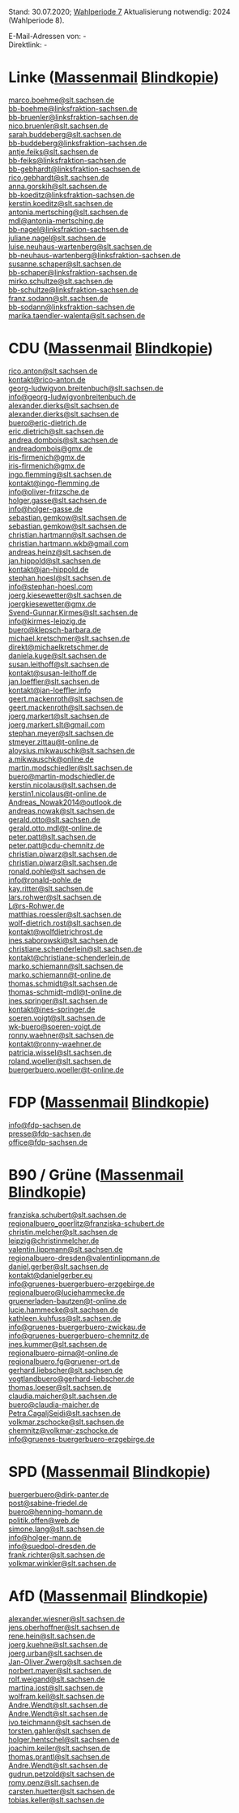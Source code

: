 Stand: 30.07.2020; [Wahlperiode 7](https://de.wikipedia.org/wiki/Liste_der_Mitglieder_des_S%C3%A4chsischen_Landtags_(7._Wahlperiode))    
Aktualisierung notwendig: 2024 (Wahlperiode 8).      
    
E-Mail-Adressen von: -    
Direktlink: -  
      
      
# Linke ([Massenmail](mailto:marco.boehme@slt.sachsen.de;bb-boehme@linksfraktion-sachsen.de;bb-bruenler@linksfraktion-sachsen.de;nico.bruenler@slt.sachsen.de;sarah.buddeberg@slt.sachsen.de;bb-buddeberg@linksfraktion-sachsen.de;antje.feiks@slt.sachsen.de;bb-feiks@linksfraktion-sachsen.de;bb-gebhardt@linksfraktion-sachsen.de;rico.gebhardt@slt.sachsen.de;anna.gorskih@slt.sachsen.de;bb-koeditz@linksfraktion-sachsen.de;kerstin.koeditz@slt.sachsen.de;antonia.mertsching@slt.sachsen.de;mdl@antonia-mertsching.de;bb-nagel@linksfraktion-sachsen.de;juliane.nagel@slt.sachsen.de;luise.neuhaus-wartenberg@slt.sachsen.de;bb-neuhaus-wartenberg@linksfraktion-sachsen.de;susanne.schaper@slt.sachsen.de;bb-schaper@linksfraktion-sachsen.de;mirko.schultze@slt.sachsen.de;bb-schultze@linksfraktion-sachsen.de;franz.sodann@slt.sachsen.de;bb-sodann@linksfraktion-sachsen.de;marika.taendler-walenta@slt.sachsen.de;) [Blindkopie](mailto:marco.boehme@slt.sachsen.de;bb-boehme@linksfraktion-sachsen.de;bb-bruenler@linksfraktion-sachsen.de;nico.bruenler@slt.sachsen.de;sarah.buddeberg@slt.sachsen.de;bb-buddeberg@linksfraktion-sachsen.de;antje.feiks@slt.sachsen.de;bb-feiks@linksfraktion-sachsen.de;bb-gebhardt@linksfraktion-sachsen.de;rico.gebhardt@slt.sachsen.de;anna.gorskih@slt.sachsen.de;bb-koeditz@linksfraktion-sachsen.de;kerstin.koeditz@slt.sachsen.de;antonia.mertsching@slt.sachsen.de;mdl@antonia-mertsching.de;bb-nagel@linksfraktion-sachsen.de;juliane.nagel@slt.sachsen.de;luise.neuhaus-wartenberg@slt.sachsen.de;bb-neuhaus-wartenberg@linksfraktion-sachsen.de;susanne.schaper@slt.sachsen.de;bb-schaper@linksfraktion-sachsen.de;mirko.schultze@slt.sachsen.de;bb-schultze@linksfraktion-sachsen.de;franz.sodann@slt.sachsen.de;bb-sodann@linksfraktion-sachsen.de;marika.taendler-walenta@slt.sachsen.de;))  
      
marco.boehme@slt.sachsen.de  
bb-boehme@linksfraktion-sachsen.de  
bb-bruenler@linksfraktion-sachsen.de  
nico.bruenler@slt.sachsen.de  
sarah.buddeberg@slt.sachsen.de  
bb-buddeberg@linksfraktion-sachsen.de  
antje.feiks@slt.sachsen.de  
bb-feiks@linksfraktion-sachsen.de  
bb-gebhardt@linksfraktion-sachsen.de  
rico.gebhardt@slt.sachsen.de  
anna.gorskih@slt.sachsen.de  
bb-koeditz@linksfraktion-sachsen.de  
kerstin.koeditz@slt.sachsen.de  
antonia.mertsching@slt.sachsen.de  
mdl@antonia-mertsching.de  
bb-nagel@linksfraktion-sachsen.de  
juliane.nagel@slt.sachsen.de  
luise.neuhaus-wartenberg@slt.sachsen.de  
bb-neuhaus-wartenberg@linksfraktion-sachsen.de  
susanne.schaper@slt.sachsen.de  
bb-schaper@linksfraktion-sachsen.de  
mirko.schultze@slt.sachsen.de  
bb-schultze@linksfraktion-sachsen.de  
franz.sodann@slt.sachsen.de  
bb-sodann@linksfraktion-sachsen.de  
marika.taendler-walenta@slt.sachsen.de  
    
    
# CDU ([Massenmail](mailto:rico.anton@slt.sachsen.de;kontakt@rico-anton.de;georg-ludwigvon.breitenbuch@slt.sachsen.de;info@georg-ludwigvonbreitenbuch.de;alexander.dierks@slt.sachsen.de;alexander.dierks@slt.sachsen.de;buero@eric-dietrich.de;eric.dietrich@slt.sachsen.de;andrea.dombois@slt.sachsen.de;andreadombois@gmx.de;iris-firmenich@gmx.de;iris-firmenich@gmx.de;ingo.flemming@slt.sachsen.de;kontakt@ingo-flemming.de;info@oliver-fritzsche.de;holger.gasse@slt.sachsen.de;info@holger-gasse.de;sebastian.gemkow@slt.sachsen.de;sebastian.gemkow@slt.sachsen.de;christian.hartmann@slt.sachsen.de;christian.hartmann.wkb@gmail.com;andreas.heinz@slt.sachsen.de;jan.hippold@slt.sachsen.de;kontakt@jan-hippold.de;stephan.hoesl@slt.sachsen.de;info@stephan-hoesl.com;joerg.kiesewetter@slt.sachsen.de;joergkiesewetter@gmx.de;Svend-Gunnar.Kirmes@slt.sachsen.de;info@kirmes-leipzig.de;buero@klepsch-barbara.de;michael.kretschmer@slt.sachsen.de;direkt@michaelkretschmer.de;daniela.kuge@slt.sachsen.de;susan.leithoff@slt.sachsen.de;kontakt@susan-leithoff.de;jan.loeffler@slt.sachsen.de;kontakt@jan-loeffler.info;geert.mackenroth@slt.sachsen.de;geert.mackenroth@slt.sachsen.de;joerg.markert@slt.sachsen.de;joerg.markert.slt@gmail.com;stephan.meyer@slt.sachsen.de;stmeyer.zittau@t-online.de;aloysius.mikwauschk@slt.sachsen.de;a.mikwauschk@online.de;martin.modschiedler@slt.sachsen.de;buero@martin-modschiedler.de;kerstin.nicolaus@slt.sachsen.de;kerstin1.nicolaus@t-online.de;Andreas_Nowak2014@outlook.de;andreas.nowak@slt.sachsen.de;gerald.otto@slt.sachsen.de;gerald.otto.mdl@t-online.de;peter.patt@slt.sachsen.de;peter.patt@cdu-chemnitz.de;christian.piwarz@slt.sachsen.de;christian.piwarz@slt.sachsen.de;ronald.pohle@slt.sachsen.de;info@ronald-pohle.de;kay.ritter@slt.sachsen.de;lars.rohwer@slt.sachsen.de;L@rs-Rohwer.de;matthias.roessler@slt.sachsen.de;wolf-dietrich.rost@slt.sachsen.de;kontakt@wolfdietrichrost.de;ines.saborowski@slt.sachsen.de;christiane.schenderlein@slt.sachsen.de;kontakt@christiane-schenderlein.de;marko.schiemann@slt.sachsen.de;marko.schiemann@t-online.de;thomas.schmidt@slt.sachsen.de;thomas-schmidt-mdl@t-online.de;ines.springer@slt.sachsen.de;kontakt@ines-springer.de;soeren.voigt@slt.sachsen.de;wk-buero@soeren-voigt.de;ronny.waehner@slt.sachsen.de;kontakt@ronny-waehner.de;patricia.wissel@slt.sachsen.de;roland.woeller@slt.sachsen.de;buergerbuero.woeller@t-online.de;) [Blindkopie](mailto:rico.anton@slt.sachsen.de;kontakt@rico-anton.de;georg-ludwigvon.breitenbuch@slt.sachsen.de;info@georg-ludwigvonbreitenbuch.de;alexander.dierks@slt.sachsen.de;alexander.dierks@slt.sachsen.de;buero@eric-dietrich.de;eric.dietrich@slt.sachsen.de;andrea.dombois@slt.sachsen.de;andreadombois@gmx.de;iris-firmenich@gmx.de;iris-firmenich@gmx.de;ingo.flemming@slt.sachsen.de;kontakt@ingo-flemming.de;info@oliver-fritzsche.de;holger.gasse@slt.sachsen.de;info@holger-gasse.de;sebastian.gemkow@slt.sachsen.de;sebastian.gemkow@slt.sachsen.de;christian.hartmann@slt.sachsen.de;christian.hartmann.wkb@gmail.com;andreas.heinz@slt.sachsen.de;jan.hippold@slt.sachsen.de;kontakt@jan-hippold.de;stephan.hoesl@slt.sachsen.de;info@stephan-hoesl.com;joerg.kiesewetter@slt.sachsen.de;joergkiesewetter@gmx.de;Svend-Gunnar.Kirmes@slt.sachsen.de;info@kirmes-leipzig.de;buero@klepsch-barbara.de;michael.kretschmer@slt.sachsen.de;direkt@michaelkretschmer.de;daniela.kuge@slt.sachsen.de;susan.leithoff@slt.sachsen.de;kontakt@susan-leithoff.de;jan.loeffler@slt.sachsen.de;kontakt@jan-loeffler.info;geert.mackenroth@slt.sachsen.de;geert.mackenroth@slt.sachsen.de;joerg.markert@slt.sachsen.de;joerg.markert.slt@gmail.com;stephan.meyer@slt.sachsen.de;stmeyer.zittau@t-online.de;aloysius.mikwauschk@slt.sachsen.de;a.mikwauschk@online.de;martin.modschiedler@slt.sachsen.de;buero@martin-modschiedler.de;kerstin.nicolaus@slt.sachsen.de;kerstin1.nicolaus@t-online.de;Andreas_Nowak2014@outlook.de;andreas.nowak@slt.sachsen.de;gerald.otto@slt.sachsen.de;gerald.otto.mdl@t-online.de;peter.patt@slt.sachsen.de;peter.patt@cdu-chemnitz.de;christian.piwarz@slt.sachsen.de;christian.piwarz@slt.sachsen.de;ronald.pohle@slt.sachsen.de;info@ronald-pohle.de;kay.ritter@slt.sachsen.de;lars.rohwer@slt.sachsen.de;L@rs-Rohwer.de;matthias.roessler@slt.sachsen.de;wolf-dietrich.rost@slt.sachsen.de;kontakt@wolfdietrichrost.de;ines.saborowski@slt.sachsen.de;christiane.schenderlein@slt.sachsen.de;kontakt@christiane-schenderlein.de;marko.schiemann@slt.sachsen.de;marko.schiemann@t-online.de;thomas.schmidt@slt.sachsen.de;thomas-schmidt-mdl@t-online.de;ines.springer@slt.sachsen.de;kontakt@ines-springer.de;soeren.voigt@slt.sachsen.de;wk-buero@soeren-voigt.de;ronny.waehner@slt.sachsen.de;kontakt@ronny-waehner.de;patricia.wissel@slt.sachsen.de;roland.woeller@slt.sachsen.de;buergerbuero.woeller@t-online.de;))  
      
rico.anton@slt.sachsen.de  
kontakt@rico-anton.de  
georg-ludwigvon.breitenbuch@slt.sachsen.de  
info@georg-ludwigvonbreitenbuch.de  
alexander.dierks@slt.sachsen.de  
alexander.dierks@slt.sachsen.de  
buero@eric-dietrich.de  
eric.dietrich@slt.sachsen.de  
andrea.dombois@slt.sachsen.de  
andreadombois@gmx.de  
iris-firmenich@gmx.de  
iris-firmenich@gmx.de  
ingo.flemming@slt.sachsen.de  
kontakt@ingo-flemming.de  
info@oliver-fritzsche.de  
holger.gasse@slt.sachsen.de  
info@holger-gasse.de  
sebastian.gemkow@slt.sachsen.de  
sebastian.gemkow@slt.sachsen.de  
christian.hartmann@slt.sachsen.de  
christian.hartmann.wkb@gmail.com  
andreas.heinz@slt.sachsen.de  
jan.hippold@slt.sachsen.de  
kontakt@jan-hippold.de  
stephan.hoesl@slt.sachsen.de  
info@stephan-hoesl.com  
joerg.kiesewetter@slt.sachsen.de  
joergkiesewetter@gmx.de  
Svend-Gunnar.Kirmes@slt.sachsen.de  
info@kirmes-leipzig.de  
buero@klepsch-barbara.de  
michael.kretschmer@slt.sachsen.de  
direkt@michaelkretschmer.de  
daniela.kuge@slt.sachsen.de  
susan.leithoff@slt.sachsen.de  
kontakt@susan-leithoff.de  
jan.loeffler@slt.sachsen.de  
kontakt@jan-loeffler.info  
geert.mackenroth@slt.sachsen.de  
geert.mackenroth@slt.sachsen.de  
joerg.markert@slt.sachsen.de  
joerg.markert.slt@gmail.com  
stephan.meyer@slt.sachsen.de  
stmeyer.zittau@t-online.de  
aloysius.mikwauschk@slt.sachsen.de  
a.mikwauschk@online.de  
martin.modschiedler@slt.sachsen.de  
buero@martin-modschiedler.de  
kerstin.nicolaus@slt.sachsen.de  
kerstin1.nicolaus@t-online.de  
Andreas_Nowak2014@outlook.de  
andreas.nowak@slt.sachsen.de  
gerald.otto@slt.sachsen.de  
gerald.otto.mdl@t-online.de  
peter.patt@slt.sachsen.de  
peter.patt@cdu-chemnitz.de  
christian.piwarz@slt.sachsen.de  
christian.piwarz@slt.sachsen.de  
ronald.pohle@slt.sachsen.de  
info@ronald-pohle.de  
kay.ritter@slt.sachsen.de  
lars.rohwer@slt.sachsen.de  
L@rs-Rohwer.de  
matthias.roessler@slt.sachsen.de  
wolf-dietrich.rost@slt.sachsen.de  
kontakt@wolfdietrichrost.de  
ines.saborowski@slt.sachsen.de  
christiane.schenderlein@slt.sachsen.de  
kontakt@christiane-schenderlein.de  
marko.schiemann@slt.sachsen.de  
marko.schiemann@t-online.de  
thomas.schmidt@slt.sachsen.de  
thomas-schmidt-mdl@t-online.de  
ines.springer@slt.sachsen.de  
kontakt@ines-springer.de  
soeren.voigt@slt.sachsen.de  
wk-buero@soeren-voigt.de  
ronny.waehner@slt.sachsen.de  
kontakt@ronny-waehner.de  
patricia.wissel@slt.sachsen.de  
roland.woeller@slt.sachsen.de  
buergerbuero.woeller@t-online.de  
    
    
# FDP ([Massenmail](mailto:info@fdp-sachsen.de;presse@fdp-sachsen.de;office@fdp-sachsen.de;) [Blindkopie](mailto:info@fdp-sachsen.de;presse@fdp-sachsen.de;office@fdp-sachsen.de;))  
      
info@fdp-sachsen.de  
presse@fdp-sachsen.de  
office@fdp-sachsen.de   
  
    
      
# B90 / Grüne ([Massenmail](mailto:franziska.schubert@slt.sachsen.de;regionalbuero_goerlitz@franziska-schubert.de;christin.melcher@slt.sachsen.de;leipzig@christinmelcher.de;valentin.lippmann@slt.sachsen.de;regionalbuero-dresden@valentinlippmann.de;daniel.gerber@slt.sachsen.de;kontakt@danielgerber.eu;info@gruenes-buergerbuero-erzgebirge.de;regionalbuero@luciehammecke.de;gruenerladen-bautzen@t-online.de;lucie.hammecke@slt.sachsen.de;kathleen.kuhfuss@slt.sachsen.de;info@gruenes-buergerbuero-zwickau.de;info@gruenes-buergerbuero-chemnitz.de;ines.kummer@slt.sachsen.de;regionalbuero-pirna@t-online.de;regionalbuero.fg@gruener-ort.de;gerhard.liebscher@slt.sachsen.de;vogtlandbuero@gerhard-liebscher.de;thomas.loeser@slt.sachsen.de;claudia.maicher@slt.sachsen.de;buero@claudia-maicher.de;Petra.CagaljSejdi@slt.sachsen.de;volkmar.zschocke@slt.sachsen.de;chemnitz@volkmar-zschocke.de;info@gruenes-buergerbuero-erzgebirge.de;) [Blindkopie](mailto:franziska.schubert@slt.sachsen.de;regionalbuero_goerlitz@franziska-schubert.de;christin.melcher@slt.sachsen.de;leipzig@christinmelcher.de;valentin.lippmann@slt.sachsen.de;regionalbuero-dresden@valentinlippmann.de;daniel.gerber@slt.sachsen.de;kontakt@danielgerber.eu;info@gruenes-buergerbuero-erzgebirge.de;regionalbuero@luciehammecke.de;gruenerladen-bautzen@t-online.de;lucie.hammecke@slt.sachsen.de;kathleen.kuhfuss@slt.sachsen.de;info@gruenes-buergerbuero-zwickau.de;info@gruenes-buergerbuero-chemnitz.de;ines.kummer@slt.sachsen.de;regionalbuero-pirna@t-online.de;regionalbuero.fg@gruener-ort.de;gerhard.liebscher@slt.sachsen.de;vogtlandbuero@gerhard-liebscher.de;thomas.loeser@slt.sachsen.de;claudia.maicher@slt.sachsen.de;buero@claudia-maicher.de;Petra.CagaljSejdi@slt.sachsen.de;volkmar.zschocke@slt.sachsen.de;chemnitz@volkmar-zschocke.de;info@gruenes-buergerbuero-erzgebirge.de;))   
      
franziska.schubert@slt.sachsen.de  
regionalbuero_goerlitz@franziska-schubert.de  
christin.melcher@slt.sachsen.de  
leipzig@christinmelcher.de  
valentin.lippmann@slt.sachsen.de  
regionalbuero-dresden@valentinlippmann.de  
daniel.gerber@slt.sachsen.de  
kontakt@danielgerber.eu  
info@gruenes-buergerbuero-erzgebirge.de  
regionalbuero@luciehammecke.de  
gruenerladen-bautzen@t-online.de  
lucie.hammecke@slt.sachsen.de  
kathleen.kuhfuss@slt.sachsen.de  
info@gruenes-buergerbuero-zwickau.de  
info@gruenes-buergerbuero-chemnitz.de  
ines.kummer@slt.sachsen.de  
regionalbuero-pirna@t-online.de  
regionalbuero.fg@gruener-ort.de  
gerhard.liebscher@slt.sachsen.de  
vogtlandbuero@gerhard-liebscher.de  
thomas.loeser@slt.sachsen.de  
claudia.maicher@slt.sachsen.de  
buero@claudia-maicher.de  
Petra.CagaljSejdi@slt.sachsen.de  
volkmar.zschocke@slt.sachsen.de  
chemnitz@volkmar-zschocke.de  
info@gruenes-buergerbuero-erzgebirge.de  
    
    
# SPD ([Massenmail](mailto:buergerbuero@dirk-panter.de;post@sabine-friedel.de;buero@henning-homann.de;politik.offen@web.de;simone.lang@slt.sachsen.de;info@holger-mann.de;info@suedpol-dresden.de;frank.richter@slt.sachsen.de;volkmar.winkler@slt.sachsen.de;) [Blindkopie](mailto:buergerbuero@dirk-panter.de;post@sabine-friedel.de;buero@henning-homann.de;politik.offen@web.de;simone.lang@slt.sachsen.de;info@holger-mann.de;info@suedpol-dresden.de;frank.richter@slt.sachsen.de;volkmar.winkler@slt.sachsen.de;))  
    
buergerbuero@dirk-panter.de  
post@sabine-friedel.de  
buero@henning-homann.de  
politik.offen@web.de  
simone.lang@slt.sachsen.de   
info@holger-mann.de  
info@suedpol-dresden.de  
frank.richter@slt.sachsen.de  
volkmar.winkler@slt.sachsen.de  
    
      
# AfD ([Massenmail](mailto:alexander.wiesner@slt.sachsen.de;jens.oberhoffner@slt.sachsen.de;rene.hein@slt.sachsen.de;joerg.kuehne@slt.sachsen.de;joerg.urban@slt.sachsen.de;Jan-Oliver.Zwerg@slt.sachsen.de;norbert.mayer@slt.sachsen.de;rolf.weigand@slt.sachsen.de;martina.jost@slt.sachsen.de;wolfram.keil@slt.sachsen.de;Andre.Wendt@slt.sachsen.de;Andre.Wendt@slt.sachsen.de;ivo.teichmann@slt.sachsen.de;torsten.gahler@slt.sachsen.de;holger.hentschel@slt.sachsen.de;joachim.keiler@slt.sachsen.de;thomas.prantl@slt.sachsen.de;Andre.Wendt@slt.sachsen.de;gudrun.petzold@slt.sachsen.de;romy.penz@slt.sachsen.de;carsten.huetter@slt.sachsen.de;tobias.keller@slt.sachsen.de;) [Blindkopie](mailto:alexander.wiesner@slt.sachsen.de;jens.oberhoffner@slt.sachsen.de;rene.hein@slt.sachsen.de;joerg.kuehne@slt.sachsen.de;joerg.urban@slt.sachsen.de;Jan-Oliver.Zwerg@slt.sachsen.de;norbert.mayer@slt.sachsen.de;rolf.weigand@slt.sachsen.de;martina.jost@slt.sachsen.de;wolfram.keil@slt.sachsen.de;Andre.Wendt@slt.sachsen.de;Andre.Wendt@slt.sachsen.de;ivo.teichmann@slt.sachsen.de;torsten.gahler@slt.sachsen.de;holger.hentschel@slt.sachsen.de;joachim.keiler@slt.sachsen.de;thomas.prantl@slt.sachsen.de;Andre.Wendt@slt.sachsen.de;gudrun.petzold@slt.sachsen.de;romy.penz@slt.sachsen.de;carsten.huetter@slt.sachsen.de;tobias.keller@slt.sachsen.de;))  
      
alexander.wiesner@slt.sachsen.de  
jens.oberhoffner@slt.sachsen.de  
rene.hein@slt.sachsen.de  
joerg.kuehne@slt.sachsen.de  
joerg.urban@slt.sachsen.de  
Jan-Oliver.Zwerg@slt.sachsen.de  
norbert.mayer@slt.sachsen.de  
rolf.weigand@slt.sachsen.de  
martina.jost@slt.sachsen.de  
wolfram.keil@slt.sachsen.de  
Andre.Wendt@slt.sachsen.de  
Andre.Wendt@slt.sachsen.de  
ivo.teichmann@slt.sachsen.de  
torsten.gahler@slt.sachsen.de  
holger.hentschel@slt.sachsen.de  
joachim.keiler@slt.sachsen.de  
thomas.prantl@slt.sachsen.de  
Andre.Wendt@slt.sachsen.de  
gudrun.petzold@slt.sachsen.de  
romy.penz@slt.sachsen.de  
carsten.huetter@slt.sachsen.de  
tobias.keller@slt.sachsen.de  
